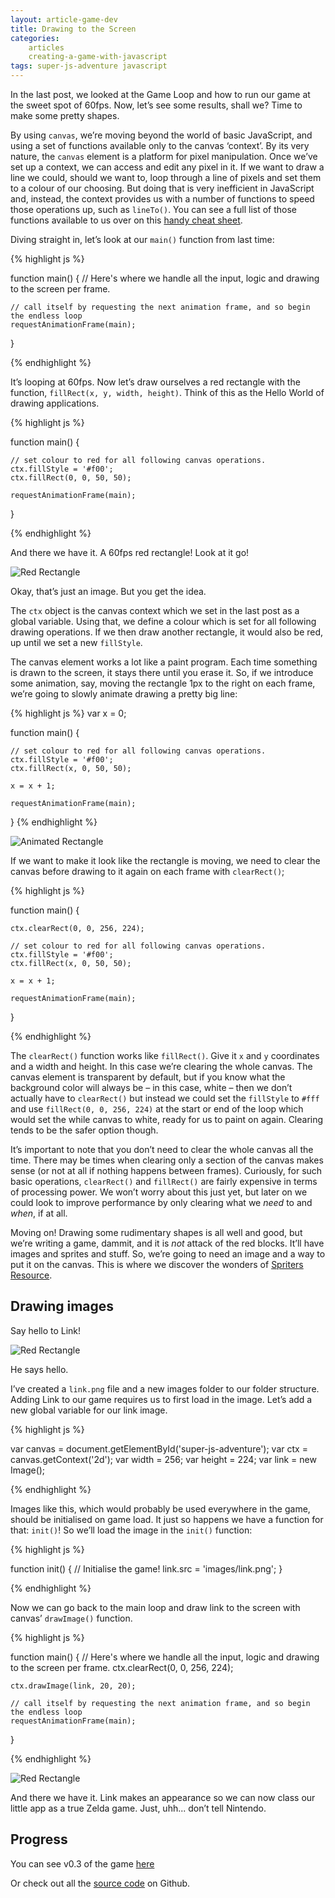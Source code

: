 ```yaml
---
layout: article-game-dev
title: Drawing to the Screen
categories:
    articles
    creating-a-game-with-javascript
tags: super-js-adventure javascript
---
```


In the last post, we looked at the Game Loop and how to run our game at the sweet spot of 60fps. Now, let’s see some results, shall we? Time to make some pretty shapes.

By using `canvas`, we’re moving beyond the world of basic JavaScript, and using a set of functions available only to the canvas ‘context’. By its very nature, the `canvas` element is a platform for pixel manipulation. Once we’ve set up a context, we can access and edit any pixel in it. If we want to draw a line we could, should we want to, loop through a line of pixels and set them to a colour of our choosing. But doing that is very inefficient in JavaScript and, instead, the context provides us with a number of functions to speed those operations up, such as `lineTo()`. You can see a full list of those functions available to us over on this [handy cheat sheet](https://simon.html5.org/dump/html5-canvas-cheat-sheet.html).

Diving straight in, let’s look at our `main()` function from last time:

{% highlight js %}

function main() {
    // Here's where we handle all the input, logic and drawing to the screen per frame.

    // call itself by requesting the next animation frame, and so begin the endless loop
    requestAnimationFrame(main);
}

{% endhighlight %}

It’s looping at 60fps. Now let’s draw ourselves a red rectangle with the function, `fillRect(x, y, width, height)`. Think of this as the Hello World of drawing applications.

{% highlight js %}

function main() {

    // set colour to red for all following canvas operations.
    ctx.fillStyle = '#f00';
    ctx.fillRect(0, 0, 50, 50);

    requestAnimationFrame(main);
}

{% endhighlight %}

And there we have it. A 60fps red rectangle! Look at it go!

![Red Rectangle](/assets/img/articles/2-red-rectangle.png)

Okay, that’s just an image. But you get the idea.

The `ctx` object is the canvas context which we set in the last post as a global variable. Using that, we define a colour which is set for all following drawing operations. If we then draw another rectangle, it would also be red, up until we set a new `fillStyle`.

The canvas element works a lot like a paint program. Each time something is drawn to the screen, it stays there until you erase it. So, if we introduce some animation, say, moving the rectangle 1px to the right on each frame, we’re going to slowly animate drawing a pretty big line:

{% highlight js %}
var x = 0;

function main() {

    // set colour to red for all following canvas operations.
    ctx.fillStyle = '#f00';
    ctx.fillRect(x, 0, 50, 50);

    x = x + 1;

    requestAnimationFrame(main);
}
{% endhighlight %}

![Animated Rectangle](/assets/img/articles/2-animated-rectangle.png)

If we want to make it look like the rectangle is moving, we need to clear the canvas before drawing to it again on each frame with `clearRect()`;

{% highlight js %}

function main() {

    ctx.clearRect(0, 0, 256, 224);

    // set colour to red for all following canvas operations.
    ctx.fillStyle = '#f00';
    ctx.fillRect(x, 0, 50, 50);

    x = x + 1;

    requestAnimationFrame(main);
}

{% endhighlight %}


The `clearRect()` function works like `fillRect()`. Give it `x` and `y` coordinates and a width and height. In this case we’re clearing the whole canvas. The canvas element is transparent by default, but if you know what the background color will always be – in this case, white – then we don’t actually have to `clearRect()` but instead we could set the `fillStyle` to `#fff` and use `fillRect(0, 0, 256, 224)` at the start or end of the loop which would set the while canvas to white, ready for us to paint on again. Clearing tends to be the safer option though.

It’s important to note that you don’t need to clear the whole canvas all the time. There may be times when clearing only a section of the canvas makes sense (or not at all if nothing happens between frames). Curiously, for such basic operations, `clearRect()` and `fillRect()` are fairly expensive in terms of processing power. We won’t worry about this just yet, but later on we could look to improve performance by only clearing what we _need_ to and _when_, if at all.

Moving on! Drawing some rudimentary shapes is all well and good, but we’re writing a game, dammit, and it is _not_ attack of the red blocks. It’ll have images and sprites and stuff. So, we’re going to need an image and a way to put it on the canvas. This is where we discover the wonders of [Spriters Resource](http://www.spriters-resource.com/snes/legendofzeldaalinktothepast/).

## Drawing images

Say hello to Link!

![Red Rectangle](/assets/img/articles/2-link.png)

He says hello.

I’ve created a `link.png` file and a new images folder to our folder structure. Adding Link to our game requires us to first load in the image. Let’s add a new global variable for our link image.

{% highlight js %}

var canvas  = document.getElementById('super-js-adventure');
var ctx     = canvas.getContext('2d');
var width   = 256;
var height  = 224;
var link    = new Image();

{% endhighlight %}

Images like this, which would probably be used everywhere in the game, should be initialised on game load. It just so happens we have a function for that: `init()`! So we’ll load the image in the `init()` function:

{% highlight js %}

function init() {
    // Initialise the game!
    link.src = 'images/link.png';
}

{% endhighlight %}

Now we can go back to the main loop and draw link to the screen with canvas’ `drawImage()` function.

{% highlight js %}

function main() {
    // Here's where we handle all the input, logic and drawing to the screen per frame.
    ctx.clearRect(0, 0, 256, 224);

    ctx.drawImage(link, 20, 20);

    // call itself by requesting the next animation frame, and so begin the endless loop
    requestAnimationFrame(main);
}

{% endhighlight %}

![Red Rectangle](/assets/img/articles/2-link-in-game.png)

And there we have it. Link makes an appearance so we can now class our little app as a true Zelda game. Just, uhh... don’t tell Nintendo.

## Progress

You can see v0.3 of the game [here](/experiments/super-js-adventure/0.3/)

Or check out all the [source code](http://github.com/gablaxian/super-js-adventure) on Github.
